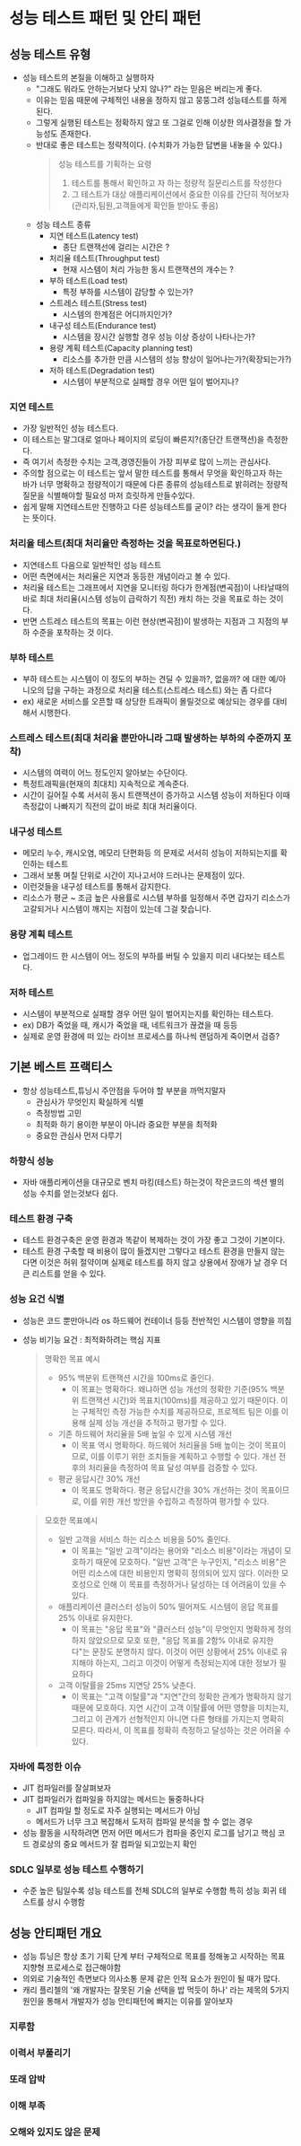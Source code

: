 # 성능 테스트 패턴 및 안티 패턴
## 성능 테스트 유형
- 성능 테스트의 본질을 이해하고 실행하자
  - "그래도 뭐라도 안하는거보다 낫지 않나?" 라는 믿음은 버리는게 좋다.
  - 이유는 믿음 때문에 구체적인 내용을 정하지 않고 뭉뚱그려 성능테스트를 하게 된다.
  - 그렇게 실행된 테스트는 정확하지 않고 또 그걸로 인해 이상한 의사결정을 할 가능성도
    존재한다.
  - 반대로 좋은 테스트는 정략적이다. (수치화가 가능한 답변을 내놓을 수 있다.)
    > 성능 테스트를 기획하는 요령 <BR>
    > 1. 테스트를 통해서 확인하고 자 하는 정량적 질문리스트를 작성한다 <BR>
    > 2. 그 테스트가 대상 애플리케이션에서 중요한 이유를 간단히 적어보자
    >    (관리자,팀원,고객들에게 확인들 받아도 좋음)
  - 성능 테스트 종류
    - 지연 테스트(Latency test)
      - 종단 트랜잭선에 걸리는 시간은 ?
    - 처리율 테스트(Throughput test)
      - 현재 시스템이 처리 가능한 동시 트랜잭션의 개수는 ?
    - 부하 테스트(Load test)
      - 특정 부하를 시스템이 감당할 수 있는가?
    - 스트레스 테스트(Stress test)
      - 시스템의 한계점은 어디까지인가?
    - 내구성 테스트(Endurance test)
      - 시스템을 장시간 실행할 경우 성능 이상 증상이 나타나는가?
    - 용량 계획 테스트(Capacity planning test)
      - 리소스를 추가한 만큼 시스템의 성능 향상이 일어나는가?(확장되는가?)
    - 저하 테스트(Degradation test)
      - 시스템이 부분적으로 실패할 경우 어떤 일이 벌어지나?

### 지연 테스트
- 가장 일반적인 성능 테스트다.
- 이 테스트는 말그대로 얼마나 페이지의 로딩이 빠른지?(종단간 트랜잭션)을 측정한다.
- 즉 여기서 측정한 수치는 고객,경영진들이 가장 피부로 많이 느끼는 관심사다.
- 주의할 점으로는 이 테스트는 앞서 말한 테스트를 통해서 무엇을 확인하고자 하는 바가 너무
  명확하고 정량적이기 때문에 다른 종류의 성능테스트로 밝히려는 정량적 질문을 식별해야할 필요성
  마저 흐릿하게 만들수있다.
- 쉽게 말해 지연테스트만 진행하고 다른 성능테스트를 굳이? 라는 생각이 들게 한다는 뜻이다.
### 처리율 테스트(최대 처리율만 측정하는 것을 목표로하면된다.)
- 지연테스트 다음으로 일반적인 성능 테스트
- 어떤 측면에서는 처리율은 지연과 동등한 개념이라고 볼 수 있다.
- 처리율 테스트는 그래프에서 지연을 모니터링 하다가 한계점(변곡점)이 나타날때의 바로 최대
  처리율(시스템 성능이 급락하기 직전) 캐치 하는 것을 목표로 하는 것이다.
- 반면 스트레스 테스트의 목표는 이런 현상(변곡점)이 발생하는 지점과 그 지점의 부하 수준을
  포착하는 것 이다.
### 부하 테스트
- 부하 테스트는 시스템이 이 정도의 부하는 견딜 수 있을까?, 없을까? 에 대한 예/아니오의 답을
  구하는 과정으로 처리율 테스트(스트레스 테스트) 와는 좀 다르다
- ex) 새로운 서비스를 오픈할 때 상당한 트래픽이 몰릴것으로 예상되는 경우를 대비해서 시행한다.
### 스트레스 테스트(최대 처리율 뿐만아니라 그때 발생하는 부하의 수준까지 포착)
- 시스템의 여력이 어느 정도인지 알아보는 수단이다.
- 특정트래픽을(현재의 최대치) 지속적으로 계속준다.
- 시간이 길어질 수록 서서히 동시 트랜잭션이 증가하고 시스템 성능이 저하된다 이때 측정값이
  나빠지기 직전의 값이 바로 최대 처리율이다.
### 내구성 테스트
- 메모리 누수, 캐시오염, 메모리 단편화등 의 문제로 서서히 성능이 저하되는지를 확인하는 테스트
- 그래서 보통 며칠 단위로 시간이 지나고서야 드러나는 문제점이 있다.
- 이런것들을 내구성 테스트를 통해서 감지한다.
- 리소스가 평균 ~ 조금 높은 사용률로 시스템 부하를 일정해서 주면 갑자기 리소스가 고갈되거나
  시스템이 깨지는 지점이 있는데 그걸 찾습니다.
### 용량 계획 테스트
- 업그레이드 한 시스템이 어느 정도의 부하를 버틸 수 있을지 미리 내다보는 테스트다.
### 저하 테스트
- 시스템이 부분적으로 실패할 경우 어떤 일이 벌어지는지를 확인하는 테스트다.
- ex) DB가 죽었을 때, 캐시가 죽었을 때, 네트워크가 끊겼을 때 등등
- 실제로 운영 환경에 떠 있는 라이브 프로세스를 하나씩 랜덤하게 죽이면서 검증?

## 기본 베스트 프랙티스
- 항상 성능테스트,튜닝시 주안점을 두어야 할 부분을 까먹지말자
  - 관심사가 무엇인지 확실하게 식별
  - 측정방법 고민
  - 최적화 하기 용이한 부분이 아니라 중요한 부분을 최적화
  - 중요한 관심사 먼저 다루기
### 하향식 성능
- 자바 애플리케이션을 대규모로 벤치 마킹(테스트) 하는것이 작은코드의 섹션 별의 성능 수치를
  얻는것보다 쉽다.
### 테스트 환경 구축
- 테스트 환경구축은 운영 환경과 똑같이 복제하는 것이 가장 좋고 그것이 기본이다.
- 테스트 환경 구축할 때 비용이 많이 들겠지만 그렇다고 테스트 환경을 만들지 않는다면 이것은
  허위 절약이며 실제로 테스트를 하지 않고 상용에서 장애가 날 경우 더 큰 리스트를 얻을 수
  있다.
### 성능 요건 식별
- 성능은 코드 뿐만아니라 os 하드웨어 컨테이너 등등 전반적인 시스템이 영향을 끼침
- 성능 비기능 요건 : 최적화하려는 핵심 지표
    > 명확한 목표 예시 <BR>
    >  - 95% 백분위 트랜잭션 시간을 100ms로 줄인다. <BR>
    >    - 이 목표는 명확하다. 왜냐하면 성능 개선의 정확한 기준(95% 백분위 트랜잭션 시간)와 목표치(100ms)를 제공하고 있기 때문이다. 이는 구체적인 측정 가능한 수치를 제공하므로, 프로젝트 팀은 이를 이용해 실제 성능 개선을 추적하고 평가할 수 있다. <BR>
    >  - 기존 하드웨어 처리율을 5배 높일 수 있게 시스템 개선 <BR>
    >    - 이 목표 역시 명확하다. 하드웨어 처리율을 5배 높이는 것이 목표이므로, 이를 이루기 위한 조치들을 계획하고 수행할 수 있다. 개선 전후의 처리율을 측정하여 목표 달성 여부를 검증할 수 있다. <BR>
    >  - 평균 응답시간 30% 개선 <BR>
    >    - 이 목표도 명확하다. 평균 응답시간을 30% 개선하는 것이 목표이므로, 이를 위한 개선 방안을 수립하고 측정하여 평가할 수 있다.


    > 모호한 목표예시 <BR>
    >  - 일반 고객을 서비스 하는 리소스 비용을 50% 줄인다. <BR>
    >    - 이 목표는 "일반 고객"이라는 용어와 "리소스 비용"이라는 개념이 모호하기 때문에 모호하다. "일반 고객"은 누구인지, "리소스 비용"은 어떤 리소스에 대한 비용인지 명확히 정의되어 있지 않다. 이러한 모호성으로 인해 이 목표를 측정하거나 달성하는 데 어려움이 있을 수 있다.
    >  - 애플리케이션 클러스터 성능이 50% 떨어져도 시스템이 응답 목표를 25% 이내로 유지한다. <BR>
    >    - 이 목표는 "응답 목표"와 "클러스터 성능"이 무엇인지 명확하게 정의하지 않았으므로 모호 또한, "응답 목표를 2함% 이내로 유지한다"는 문장도 분명하지 않다. 이것이 어떤 상황에서 25% 이내로 유지해야 하는지, 그리고 이것이 어떻게 측정되는지에 대한 정보가 필요하다
    >  -  고객 이탈률을 25ms 지연당 25% 낮춘다.
    >     - 이 목표는 "고객 이탈률"과 "지연"간의 정확한 관계가 명확하지 않기 때문에 모호하다. 지연 시간이 고객 이탈률에 어떤 영향을 미치는지, 그리고 이 관계가 선형적인지 아니면 다른 형태를 가지는지 명확히 모른다. 따라서, 이 목표를 정확히 측정하고 달성하는 것은 어려울 수 있다.

### 자바에 특정한 이슈
- JIT 컴파일러를 잘살펴보자
- JIT 컴파일러가 컴파일을 하지않는 메서드는 둘중하나다
  - JIT 컴파일 할 정도로 자주 실행되는 메서드가 아님
  - 메서드가 너무 크고 복잡해서 도저히 컴파일 분석을 할 수 없는 경우
- 성능 활동을 시작하려면 먼저 어떤 메서드가 컴파을 중인지 로그를 남기고 핵심 코드 경로상의 중요 메서드가 잘 컴파일 되고있는지 확인
### SDLC 일부로 성능 테스트 수행하기
- 수준 높은 팀일수록 성능 테스트를 전체 SDLC의 일부로 수행함 특히 성능 회귀 테스트를 상시 수행함
## 성능 안티패턴 개요
- 성능 튜닝은 항상 초기 기획 단계 부터 구체적으로 목표를 정해놓고 시작하는 목표 지향형 프로세스로 접근해야함
- 의외로 기술적인 측면보다 의사소통 문제 같은 인적 요소가 원인이 될 때가 많다.
- 캐리 플리첼의 '왜 개발자는 잘못된 기술 선택을 밥 먹듯이 하나' 라는 제목의 5가지 원인을 통해서 개발자가 성능 안티패턴에 빠지는 이유를 알아보자
### 지루함
### 이력서 부풀리기
### 또래 압박
### 이해 부족
### 오해와 있지도 않은 문제

